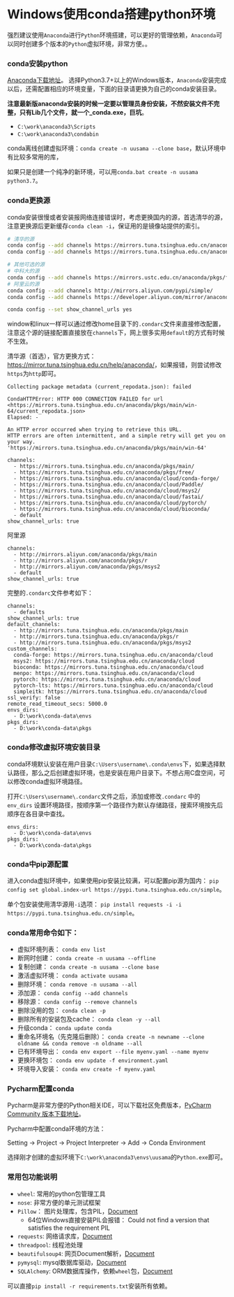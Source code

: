 # Windows使用conda搭建python环境

强烈建议使用`Anaconda`进行`Python`环境搭建，可以更好的管理依赖，`Anaconda`可以同时创建多个版本的`Python`虚拟环境，非常方便。。

### conda安装python

[Anaconda下载地址](https://www.anaconda.com/download/)。 选择Python3.7+以上的Windows版本，`Anaconda`安装完成以后，还需配置相应的环境变量，下面的目录请更换为自己的conda安装目录。

**注意最新版anaconda安装的时候一定要以管理员身份安装，不然安装文件不完整，只有Lib几个文件，就一个_conda.exe，巨坑**。

- `C:\work\anaconda3\Scripts`
- `C:\work\anaconda3\condabin`

conda离线创建虚拟环境：`conda create -n uusama --clone base`，默认环境中有比较多常用的库，

如果只是创建一个纯净的新环境，可以用`conda.bat create -n uusama python3.7`。

### conda更换源

conda安装很慢或者安装报网络连接错误时，考虑更换国内的源，首选清华的源，注意更换源后更新缓存`conda clean -i`，保证用的是镜像站提供的索引。

```bash
# 清华的源
conda config --add channels https://mirrors.tuna.tsinghua.edu.cn/anaconda/pkgs/free/
conda config --add channels https://mirrors.tuna.tsinghua.edu.cn/anaconda/pkgs/main/

# 其他可选的源
# 中科大的源
conda config --add channels https://mirrors.ustc.edu.cn/anaconda/pkgs/free/
# 阿里云的源
conda config --add channels http://mirrors.aliyun.com/pypi/simple/
conda config --add channels https://developer.aliyun.com/mirror/anaconda/

conda config --set show_channel_urls yes
```

window和linux一样可以通过修改home目录下的`.condarc`文件来直接修改配置，注意这个源的链接配置直接放在`channels`下，网上很多实用`default`的方式有时候不生效。

清华源（首选），官方更换方式：<https://mirror.tuna.tsinghua.edu.cn/help/anaconda/>，如果报错，则尝试修改`https`为`http`即可。

```log 
Collecting package metadata (current_repodata.json): failed

CondaHTTPError: HTTP 000 CONNECTION FAILED for url <https://mirrors.tuna.tsinghua.edu.cn/anaconda/pkgs/main/win-64/current_repodata.json>
Elapsed: -

An HTTP error occurred when trying to retrieve this URL.
HTTP errors are often intermittent, and a simple retry will get you on your way.
'https://mirrors.tuna.tsinghua.edu.cn/anaconda/pkgs/main/win-64'
```

```config
channels:
  - https://mirrors.tuna.tsinghua.edu.cn/anaconda/pkgs/main/
  - https://mirrors.tuna.tsinghua.edu.cn/anaconda/pkgs/free/
  - https://mirrors.tuna.tsinghua.edu.cn/anaconda/cloud/conda-forge/
  - https://mirrors.tuna.tsinghua.edu.cn/anaconda/cloud/Paddle/
  - https://mirrors.tuna.tsinghua.edu.cn/anaconda/cloud/msys2/
  - https://mirrors.tuna.tsinghua.edu.cn/anaconda/cloud/fastai/
  - https://mirrors.tuna.tsinghua.edu.cn/anaconda/cloud/pytorch/
  - https://mirrors.tuna.tsinghua.edu.cn/anaconda/cloud/bioconda/
  - default
show_channel_urls: true
```

阿里源

```config
channels:
  - http://mirrors.aliyun.com/anaconda/pkgs/main
  - http://mirrors.aliyun.com/anaconda/pkgs/r
  - http://mirrors.aliyun.com/anaconda/pkgs/msys2
  - default
show_channel_urls: true
```

完整的`.condarc`文件参考如下：

```config
channels:
  - defaults
show_channel_urls: true
default_channels:
  - http://mirrors.tuna.tsinghua.edu.cn/anaconda/pkgs/main
  - http://mirrors.tuna.tsinghua.edu.cn/anaconda/pkgs/r
  - http://mirrors.tuna.tsinghua.edu.cn/anaconda/pkgs/msys2
custom_channels:
  conda-forge: https://mirrors.tuna.tsinghua.edu.cn/anaconda/cloud
  msys2: https://mirrors.tuna.tsinghua.edu.cn/anaconda/cloud
  bioconda: https://mirrors.tuna.tsinghua.edu.cn/anaconda/cloud
  menpo: https://mirrors.tuna.tsinghua.edu.cn/anaconda/cloud
  pytorch: https://mirrors.tuna.tsinghua.edu.cn/anaconda/cloud
  pytorch-lts: https://mirrors.tuna.tsinghua.edu.cn/anaconda/cloud
  simpleitk: https://mirrors.tuna.tsinghua.edu.cn/anaconda/cloud
ssl_verify: false
remote_read_timeout_secs: 5000.0
envs_dirs:
  - D:\work\conda-data\envs
pkgs_dirs:
  - D:\work\conda-data\pkgs
```

### conda修改虚拟环境安装目录

conda环境默认安装在用户目录`C:\Users\username\.conda\envs`下，如果选择默认路径，那么之后创建虚拟环境，也是安装在用户目录下。不想占用C盘空间，可以修改conda虚拟环境路径。

打开`C:\Users\username\.condarc`文件之后，添加或修改`.condarc` 中的 `env_dirs` 设置环境路径，按顺序第⼀个路径作为默认存储路径，搜索环境按先后顺序在各⽬录中查找。

```text
envs_dirs:
  - D:\work\conda-data\envs
pkgs_dirs:
  - D:\work\conda-data\pkgs
```

### conda中pip源配置

进入conda虚拟环境中，如果使用pip安装比较满，可以配置pip源为国内： `pip config set global.index-url https://pypi.tuna.tsinghua.edu.cn/simple`。

单个包安装使用清华源用`-i`选项： `pip install requests -i -i https://pypi.tuna.tsinghua.edu.cn/simple`。

### conda常用命令如下：

- 虚拟环境列表： `conda env list`
- 断网时创建： `conda create -n uusama --offline`
- 复制创建： `conda create -n uusama --clone base`
- 激活虚拟环境： `conda activate uusama`
- 删除环境： `conda remove -n uusama --all`
- 添加源： `conda config --add channels`
- 移除源： `conda config --remove channels`
- 删除没用的包： `conda clean -p`
- 删除所有的安装包及cache： `conda clean -y --all`
- 升级conda： `conda update conda`
- 重命名环境名（先克隆后删除）： `conda create -n newname --clone oldname && conda remove -n oldname --all`
- 已有环境导出： `conda env export --file myenv.yaml --name myenv`
- 更换环境包： `conda env update -f environment.yaml`
- 环境导入安装： `conda env create -f myenv.yaml`

### Pycharm配置conda

Pycharm是非常方便的Python相关IDE，可以下载社区免费版本，[PyCharm Community 版本下载地址](https://www.jetbrains.com/pycharm/download/)。

Pycharm中配置conda环境的方法：

Setting -> Project -> Project Interpreter -> Add -> Conda Environment

选择刚才创建的虚拟环境下`C:\work\anaconda3\envs\uusama`的`Python.exe`即可。

### 常用包功能说明

- `wheel`: 常用的python包管理工具
- `nose`: 非常方便的单元测试框架
- `Pillow`： 图片处理库，包含PIL，[Document](https://pillow.readthedocs.io/en/stable/installation.html)
  - 64位Windows直接安装PIL会报错： Could not find a version that satisfies the requirement PIL
- `requests`: 网络请求库，[Document](https://requests.readthedocs.io/en/master/)
- `threadpool`: 线程池处理
- `beautifulsoup4`: 网页Document解析，[Document](https://www.crummy.com/software/BeautifulSoup/bs4/doc/)
- `pymysql`: mysql数据库驱动，[Document](https://pymysql.readthedocs.io/en/latest/)
- `SQLAlchemy`: ORM数据库操作，依赖`wheel`包，[Document]((https://docs.sqlalchemy.org/en/13/intro.html))

可以直接`pip install -r requirements.txt`安装所有依赖。
